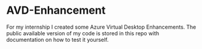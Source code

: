 # AVD-Enhancement
For my internship I created some Azure Virtual Desktop Enhancements. The public available version of my code is stored in this repo with documentation on how to test it yourself.
